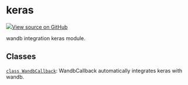 # keras

[![](https://www.tensorflow.org/images/GitHub-Mark-32px.png)View source on GitHub](https://www.github.com/wandb/client/tree/v0.10.28/wandb/integration/keras/__init__.py)

wandb integration keras module.

## Classes

[`class WandbCallback`](wandbcallback.md): WandbCallback automatically integrates keras with wandb.

